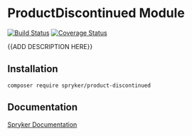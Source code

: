 # ProductDiscontinued Module
[![Build Status](https://travis-ci.org/spryker/product-discontinued.svg)](https://travis-ci.org/spryker/product-discontinued)
[![Coverage Status](https://coveralls.io/repos/github/spryker/product-discontinued/badge.svg)](https://coveralls.io/github/spryker/product-discontinued)

{{ADD DESCRIPTION HERE}}

## Installation

```
composer require spryker/product-discontinued
```

## Documentation

[Spryker Documentation](https://academy.spryker.com/developing_with_spryker/module_guide/modules.html)
